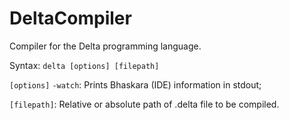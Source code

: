 # DeltaCompiler
Compiler for the Delta programming language.

Syntax: ```delta [options] [filepath]```

```[options]``` 
```-watch```: Prints Bhaskara (IDE) information in stdout;

```[filepath]```: Relative or absolute path of .delta file to be compiled.
